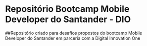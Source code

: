 # Repositório Bootcamp Mobile Developer do Santander - DIO

##Repositório criado para desafios propostos do bootcamp Mobile Developer do Santander em parceria com a Digital Innovation One

